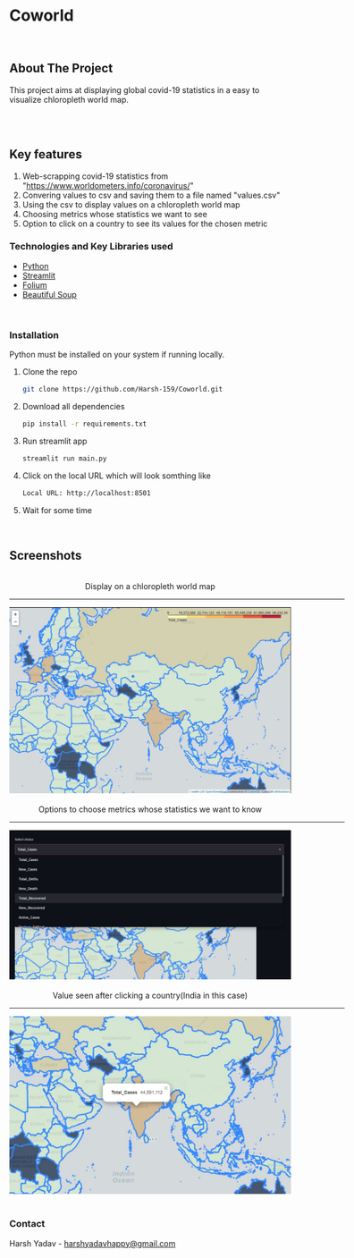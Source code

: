 # Coworld

<br/>


<!-- ABOUT THE PROJECT -->
## **About The Project**
This project aims at displaying global covid-19 statistics in a easy to visualize chloropleth world map. 


<br/>
<br/>

## **Key features**
1. Web-scrapping covid-19 statistics from "https://www.worldometers.info/coronavirus/"
2. Convering values to csv and saving them to a file named "values.csv"
3. Using the csv to display values on a chloropleth world map
4. Choosing metrics whose statistics we want to see
5. Option to click on a country to see its values for the chosen metric

### **Technologies and Key Libraries used**

* [Python](https://www.python.org/)
* [Streamlit](https://streamlit.io/)
* [Folium](http://python-visualization.github.io/folium/)
* [Beautiful Soup](https://www.crummy.com/software/BeautifulSoup/bs4/doc/)

<br/>




### **Installation**
Python must be installed on your system if running locally.

1. Clone the repo
   ```sh
   git clone https://github.com/Harsh-159/Coworld.git
   ```

2. Download all dependencies
   ```sh
   pip install -r requirements.txt
   ```
3. Run streamlit app
   ```sh
   streamlit run main.py
   ```
4. Click on the local URL which will look somthing like
   ```sh
   Local URL: http://localhost:8501
   ```
5. Wait for some time

<br/>

## **Screenshots**
<div align="center" ><br/>
Display on a chloropleth world map<br/><hr width=600/>
  <img src="./images/map.jpg" width=600 ><br/><br/>
Options to choose metrics whose statistics we want to know<br/><hr width=600/>
  <img src="./images/options.jpg" width=600 ><br/><br/>
Value seen after clicking a country(India in this case)<br/><hr width=600/>
  <img src="./images/click.jpg" width=600><br/>
</div>
<br/>




<!-- CONTACT -->
### **Contact**
Harsh Yadav - harshyadavhappy@gmail.com

<br/>
